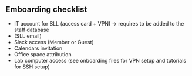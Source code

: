 ## Emboarding checklist

- IT account for SLL (access card + VPN) -> requires to be added to the staff database 
- (SLL email)
- Slack access (Member or Guest)
- Calendars invitation
- Office space attribution
- Lab computer access (see onboarding files for VPN setup and tutorials for SSH setup)